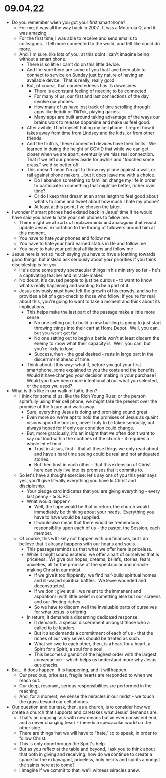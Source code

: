 # 09.04.22

* Do you remember when you got your first smartphone?
	* For me, it was all the way back in 2007.  It was a Motorola Q, and it was amazing
	* For the first time, I was able to receive and send emails to colleagues.  I felt more connected to the world, and felt like could do more.
	* And, I'm sure, like lots of you, at this point I can't imagine being without a smart phone.
		* There is so little I can't do on this little device.
		* And I'm sure there are some of you that have been able to connect to service on Sunday just by nature of having an available device.  That is really, really good
		* But, of course, that connectedness has its downsides
			* There is a constant feeling of needing to be connected.
			* For many of us, our first and last connections of the day involve our phones.
			* How many of us have lost track of time scrolling through apps like Reddit or TikTok, playing games.
			* Many apps are built around taking advantage of the ways our brains work to release dopamine and make us feel good.
		* After awhile, I find myself hating my cell phone.  I regret how it takes away from time from Lindsey and the kids, or from other friends.
		* And the truth is, these connected devices have their limits.  We learned in during the height of COVID that while we can get closer when we are apart, eventually we miss real connection.  That if we left our phones aside for awhile and "touched some grass," we'd be better off.
		* This doesn't mean I'm apt to throw my phone against a wall, or rail against phone makers... but it does leave me with a choice.
			* Do I abandon something so familiar, change my life in order to participate in something that might be better, richer over time?
			* Or do I keep that dream at an arms length to feel good about what's to come and tweet about how much I hate my phone?
			* At least at this point, I've chosen the latter.
* I wonder if smart phones had existed back in Jesus' time if he would have said you have to hate your cell phones to follow me.
	* There might be all sorts of replacements and analogues that would update Jesus' exhortation to the throng of followers around him at this moment.
	* You have to hate your phones and follow me
	* You have to hate your hard earned status in life and follow me
	* You have to hate your political affiliations and follow me
* Jesus here is not so much saying you have to have a loathing towards good things, but instead ask seriously about your priorities if you think discipleship is for you.
	* He's done some pretty spectacular things in his ministry so far - he's a captivating teacher and miracle-maker.
	* No doubt, it's caused people to just be curious - to want to know what's really happening and wanting to be a part of it.
	* Jesus obviously must have felt the growth of his crowds, and so he provides a bit of a gut-check to those who follow: if you're for real about this, you're going to want to take a moment and think about its implications.
		* This helps make the last part of the passage make a little more sense
			* No one setting out to build a new building is going to just start throwing things into their cart at Home Depot.  Well, you can, but you won't get far.
			* No one setting out to begin a battle won't at least discern the enemy to know what their capacity is.  Well, you can, but you're likely to lose.
			* Success, then - the goal desired - rests in large part in the discernment ahead of time. 
		* Think about it this way: what if, before you got your first smartphone, some explained to you the costs and the benefits.  Would it have changed your decision making in your purchase?  Would you have been more intentional about what you selected, or the apps you used?
* What is this like in our walk of faith, then?
	* I think for some of us, like the Rich Young Ruler, or the person spitefully using their cell phone, we might take the present over the promise of the future and walk away.
		* Sure, everything Jesus is doing and promising sound great.
		* Even more so, we're apt to hold the promises of Jesus as quaint visions upon the horizon, never truly to be taken seriously, but always hoped for if only our condition could change.
		* But, more graciously, it's an insight that we often don't want to say out loud within the confines of the church - it requires a whole lot of trust.
			* Trust in Jesus, first - that all these things we only read about and have a hard time seeing could be real and not antiquated stories.
			* But then trust in each other - that this extension of Christ here can truly live into its promises that it commits to.
	* So let's have a thought exercise: let's say one of you this year says yes, you'll give literally everything you have to Christ and discipleship.
		* Your pledge card indicates that you are giving everything - every last penny - to SJPC.
		* What would happen?
			* Well, the hope would be that in return, the church would immediately be thinking about your needs.  Everything you have to have would be supplied.
			* It would also mean that there would be tremendous responsibility upon each of us - the pastor, the Session, each member.
	* Of course, this will likely not happen with our finances, but I do believe that it already happens with our hearts and souls.
		* This passage reminds us that what we offer here is priceless.
		* While it might sound esoteric, we offer a part of ourselves that is priceless.  We give our hopes, dreams, beliefs, stories, fears, anxieties, all for the promise of the spectacular and miracle making Christ in our midst.
			* If we give it too flippantly, we find half-build spiritual homes and ill-waged spiritual battles.  We leave wounded and deconstructed.
			* If we don't give at all, we relent to the immanent and aspirational with little belief in something else but our screens and our fleeting riches.
			* So we have to discern well the invaluable parts of ourselves for what Jesus is offering.
		* In return, it demands a discerning dedicated response.
			* It demands  a special discernment amongst those who a called to be leaders.
			* But it also demands a commitment of each of us - that the riches of our very selves should be treated as such.
			* What we owe to each other, then, is a heart for a heart, a Spirit for a Spirit, a soul for a soul.
			* This becomes a gambit of the highest order with the largest consequence - which helps us understand more why Jesus gut-checks.
* But... it does happen.  It is happening, and it will happen.
	* Our precious, priceless, fragile hearts are responded to when we reach out.
	* Our deep, resonant, serious responsibilities are performed in the reaching.
	* And, for a moment, we sense the miracles in our midst - we touch the grass beyond our cell phones.
* Our question and our task, then, as a church, is to consider how we create a church that supports and caretakes what Jesus' demands are.
	* That's an ongoing task with new means but an ever consistent end, and a never changing heart - there is a spectacular world on the other side.
	* There are things that we will have to "hate," so to speak, in order to follow Christ.
	* This is only done through the Spirit's help.
	* But as you reflect at the table and beyond, I ask you to think about that both in giving and receiving: how do we continue to create a space for the extravagant, priceless, holy hearts and spirits amongst the saints here at to come?
	* I imagine if we commit to that, we'll witness miracles anew.
